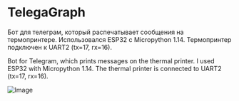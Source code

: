 # TelegaGraph

Бот для телеграм, который распечатывает сообщения на термопринтере.
Использовался ESP32 с Micropython 1.14. Термопринтер подключен к UART2 (tx=17, rx=16).


Bot for Telegram, which prints messages on the thermal printer.
I used ESP32 with Micropython 1.14. The thermal printer is connected to UART2 (tx=17, rx=16).

![Image](https://hackster.imgix.net/uploads/attachments/1270611/photo_2021-03-08_15-15-46_QOUS5vYkfo.png)
